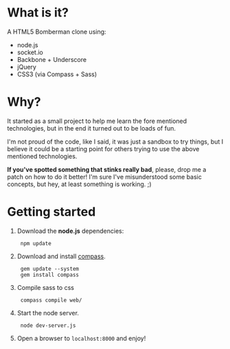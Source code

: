 
What is it?
================

A HTML5 Bomberman clone using:

 * node.js
 * socket.io
 * Backbone + Underscore
 * jQuery
 * CSS3 (via Compass + Sass)


Why?
======

It started as a small project to help me learn the fore mentioned technologies, but in the end it turned out to be loads of fun.

I'm not proud of the code, like I said, it was just a sandbox to try things, but I believe it could be a starting point for others trying to use the above mentioned technologies.

**If you've spotted something that stinks really bad**, please, drop me a patch on how to do it better! I'm sure I've misunderstood some basic concepts, but hey, at least something is working. ;)


Getting started
===============

1. Download the **node.js** dependencies:

		npm update


2. Download and install [compass](http://compass-style.org/install/).

		gem update --system
		gem install compass


3. Compile sass to css
		
		compass compile web/


4. Start the node server.
		
		node dev-server.js


5. Open a browser to `localhost:8000` and enjoy!


